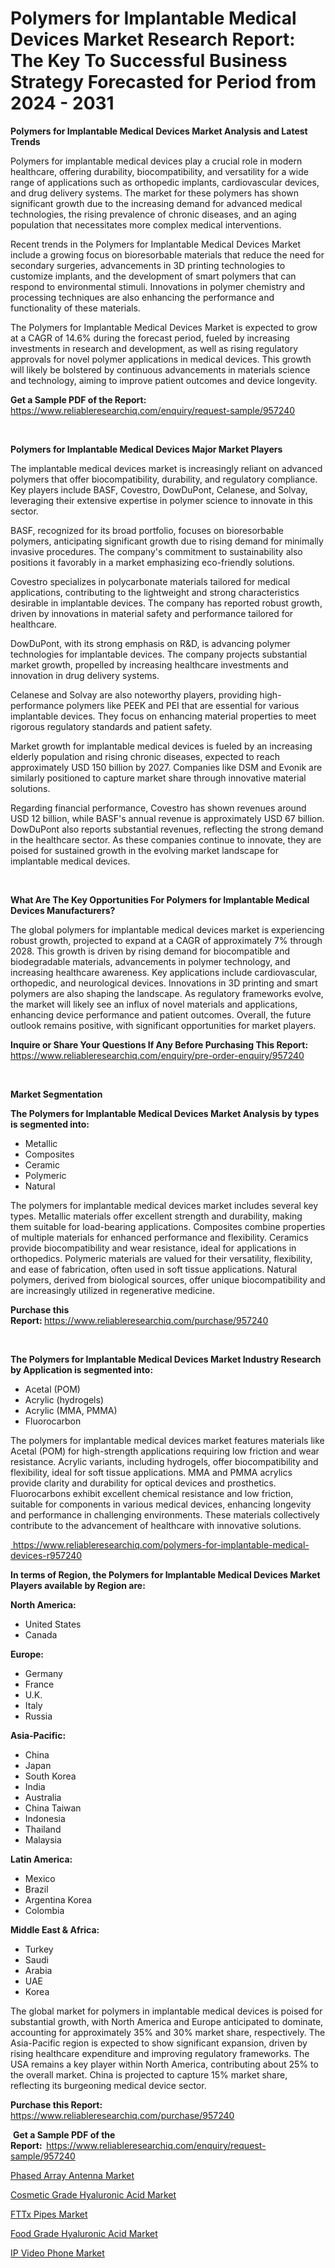 <p><h1>Polymers for Implantable Medical Devices Market Research Report: The Key To Successful Business Strategy Forecasted for Period from 2024 - 2031</h1></p><p><strong>Polymers for Implantable Medical Devices Market Analysis and Latest Trends</strong></p>
<p><p>Polymers for implantable medical devices play a crucial role in modern healthcare, offering durability, biocompatibility, and versatility for a wide range of applications such as orthopedic implants, cardiovascular devices, and drug delivery systems. The market for these polymers has shown significant growth due to the increasing demand for advanced medical technologies, the rising prevalence of chronic diseases, and an aging population that necessitates more complex medical interventions.</p><p>Recent trends in the Polymers for Implantable Medical Devices Market include a growing focus on bioresorbable materials that reduce the need for secondary surgeries, advancements in 3D printing technologies to customize implants, and the development of smart polymers that can respond to environmental stimuli. Innovations in polymer chemistry and processing techniques are also enhancing the performance and functionality of these materials.</p><p>The Polymers for Implantable Medical Devices Market is expected to grow at a CAGR of 14.6% during the forecast period, fueled by increasing investments in research and development, as well as rising regulatory approvals for novel polymer applications in medical devices. This growth will likely be bolstered by continuous advancements in materials science and technology, aiming to improve patient outcomes and device longevity.</p></p>
<p><strong>Get a Sample PDF of the Report:&nbsp;</strong> <a href="https://www.reliableresearchiq.com/enquiry/request-sample/957240?utm_campaign=100&utm_medium=2&utm_source=Github&utm_content=ia&utm_term=11102024&utm_id=polymers-for-implantable-medical-devices">https://www.reliableresearchiq.com/enquiry/request-sample/957240</a></p>
<p>&nbsp;</p>
<p><strong>Polymers for Implantable Medical Devices Major Market Players</strong></p>
<p><p>The implantable medical devices market is increasingly reliant on advanced polymers that offer biocompatibility, durability, and regulatory compliance. Key players include BASF, Covestro, DowDuPont, Celanese, and Solvay, leveraging their extensive expertise in polymer science to innovate in this sector.</p><p>BASF, recognized for its broad portfolio, focuses on bioresorbable polymers, anticipating significant growth due to rising demand for minimally invasive procedures. The company's commitment to sustainability also positions it favorably in a market emphasizing eco-friendly solutions.</p><p>Covestro specializes in polycarbonate materials tailored for medical applications, contributing to the lightweight and strong characteristics desirable in implantable devices. The company has reported robust growth, driven by innovations in material safety and performance tailored for healthcare.</p><p>DowDuPont, with its strong emphasis on R&D, is advancing polymer technologies for implantable devices. The company projects substantial market growth, propelled by increasing healthcare investments and innovation in drug delivery systems.</p><p>Celanese and Solvay are also noteworthy players, providing high-performance polymers like PEEK and PEI that are essential for various implantable devices. They focus on enhancing material properties to meet rigorous regulatory standards and patient safety.</p><p>Market growth for implantable medical devices is fueled by an increasing elderly population and rising chronic diseases, expected to reach approximately USD 150 billion by 2027. Companies like DSM and Evonik are similarly positioned to capture market share through innovative material solutions.</p><p>Regarding financial performance, Covestro has shown revenues around USD 12 billion, while BASF's annual revenue is approximately USD 67 billion. DowDuPont also reports substantial revenues, reflecting the strong demand in the healthcare sector. As these companies continue to innovate, they are poised for sustained growth in the evolving market landscape for implantable medical devices.</p></p>
<p>&nbsp;</p>
<p><strong>What Are The Key Opportunities For Polymers for Implantable Medical Devices Manufacturers?</strong></p>
<p><p>The global polymers for implantable medical devices market is experiencing robust growth, projected to expand at a CAGR of approximately 7% through 2028. This growth is driven by rising demand for biocompatible and biodegradable materials, advancements in polymer technology, and increasing healthcare awareness. Key applications include cardiovascular, orthopedic, and neurological devices. Innovations in 3D printing and smart polymers are also shaping the landscape. As regulatory frameworks evolve, the market will likely see an influx of novel materials and applications, enhancing device performance and patient outcomes. Overall, the future outlook remains positive, with significant opportunities for market players.</p></p>
<p><strong>Inquire or Share Your Questions If Any Before Purchasing This Report:</strong> <a href="https://www.reliableresearchiq.com/enquiry/pre-order-enquiry/957240?utm_campaign=100&utm_medium=2&utm_source=Github&utm_content=ia&utm_term=11102024&utm_id=polymers-for-implantable-medical-devices">https://www.reliableresearchiq.com/enquiry/pre-order-enquiry/957240</a></p>
<p>&nbsp;</p>
<p><strong>Market Segmentation</strong></p>
<p><strong>The Polymers for Implantable Medical Devices Market Analysis by types is segmented into:</strong></p>
<p><ul><li>Metallic</li><li>Composites</li><li>Ceramic</li><li>Polymeric</li><li>Natural</li></ul></p>
<p><p>The polymers for implantable medical devices market includes several key types. Metallic materials offer excellent strength and durability, making them suitable for load-bearing applications. Composites combine properties of multiple materials for enhanced performance and flexibility. Ceramics provide biocompatibility and wear resistance, ideal for applications in orthopedics. Polymeric materials are valued for their versatility, flexibility, and ease of fabrication, often used in soft tissue applications. Natural polymers, derived from biological sources, offer unique biocompatibility and are increasingly utilized in regenerative medicine.</p></p>
<p><strong>Purchase this Report:&nbsp;</strong><a href="https://www.reliableresearchiq.com/purchase/957240?utm_campaign=100&utm_medium=2&utm_source=Github&utm_content=ia&utm_term=11102024&utm_id=polymers-for-implantable-medical-devices">https://www.reliableresearchiq.com/purchase/957240</a></p>
<p>&nbsp;</p>
<p><strong>The Polymers for Implantable Medical Devices Market Industry Research by Application is segmented into:</strong></p>
<p><ul><li>Acetal (POM)</li><li>Acrylic (hydrogels)</li><li>Acrylic (MMA, PMMA)</li><li>Fluorocarbon</li></ul></p>
<p><p>The polymers for implantable medical devices market features materials like Acetal (POM) for high-strength applications requiring low friction and wear resistance. Acrylic variants, including hydrogels, offer biocompatibility and flexibility, ideal for soft tissue applications. MMA and PMMA acrylics provide clarity and durability for optical devices and prosthetics. Fluorocarbons exhibit excellent chemical resistance and low friction, suitable for components in various medical devices, enhancing longevity and performance in challenging environments. These materials collectively contribute to the advancement of healthcare with innovative solutions.</p></p>
<p><a href="https://www.reliableresearchiq.com/polymers-for-implantable-medical-devices-r957240?utm_campaign=100&utm_medium=2&utm_source=Github&utm_content=ia&utm_term=11102024&utm_id=polymers-for-implantable-medical-devices">&nbsp;https://www.reliableresearchiq.com/polymers-for-implantable-medical-devices-r957240</a></p>
<p><strong>In terms of Region, the Polymers for Implantable Medical Devices Market Players available by Region are:</strong></p>
<p>
    <p> <strong> North America: </strong>
        <ul>
            <li>United States</li>
            <li>Canada</li>
        </ul>
        </p> 
    <p> <strong> Europe: </strong>
        <ul>
            <li>Germany</li>
            <li>France</li>
            <li>U.K.</li>
            <li>Italy</li>
            <li>Russia</li>
        </ul>
        </p> 
    <p> <strong> Asia-Pacific: </strong>
        <ul>
            <li>China</li>
            <li>Japan</li>
            <li>South Korea</li>
            <li>India</li>
            <li>Australia</li>
            <li>China Taiwan</li>
            <li>Indonesia</li>
            <li>Thailand</li>
            <li>Malaysia</li>
        </ul>
        </p> 
    <p> <strong> Latin America: </strong>
        <ul>
            <li>Mexico</li>
            <li>Brazil</li>
            <li>Argentina Korea</li>
            <li>Colombia</li>
        </ul>
        </p> 
    <p> <strong> Middle East & Africa: </strong>
        <ul>
            <li>Turkey</li>
            <li>Saudi</li>
            <li>Arabia</li>
            <li>UAE</li>
            <li>Korea</li>
        </ul>
    </p>
    </p>
<p><p>The global market for polymers in implantable medical devices is poised for substantial growth, with North America and Europe anticipated to dominate, accounting for approximately 35% and 30% market share, respectively. The Asia-Pacific region is expected to show significant expansion, driven by rising healthcare expenditure and improving regulatory frameworks. The USA remains a key player within North America, contributing about 25% to the overall market. China is projected to capture 15% market share, reflecting its burgeoning medical device sector.</p></p>
<p><strong>Purchase this Report: </strong><a href="https://www.reliableresearchiq.com/purchase/957240?utm_campaign=100&utm_medium=2&utm_source=Github&utm_content=ia&utm_term=11102024&utm_id=polymers-for-implantable-medical-devices">https://www.reliableresearchiq.com/purchase/957240</a></p>
<p>&nbsp;<strong>Get a Sample PDF of the Report:&nbsp;&nbsp;</strong><a href="https://www.reliableresearchiq.com/enquiry/request-sample/957240?utm_campaign=100&utm_medium=2&utm_source=Github&utm_content=ia&utm_term=11102024&utm_id=polymers-for-implantable-medical-devices">https://www.reliableresearchiq.com/enquiry/request-sample/957240</a></p>
<p><strong></strong></p>
<p><p><a href="https://issuu.com/reportprime-2/docs/phased-array-antenna-market-size-20_c39e430606a11a?utm_campaign=100&utm_medium=2&utm_source=Github&utm_content=ia&utm_term=11102024&utm_id=polymers-for-implantable-medical-devices">Phased Array Antenna Market</a></p><p><a href="https://www.linkedin.com/pulse/sustainability-trends-cosmetic-grade-hyaluronic-acid-8zksc?utm_campaign=100&utm_medium=2&utm_source=Github&utm_content=ia&utm_term=11102024&utm_id=polymers-for-implantable-medical-devices">Cosmetic Grade Hyaluronic Acid Market</a></p><p><a href="https://www.linkedin.com/pulse/fttx-pipes-industry-sector-market-dynamics-future-scenarios-ggopc?utm_campaign=100&utm_medium=2&utm_source=Github&utm_content=ia&utm_term=11102024&utm_id=polymers-for-implantable-medical-devices">FTTx Pipes Market</a></p><p><a href="https://www.linkedin.com/pulse/global-food-grade-hyaluronic-acid-market-trends-forecasts-rzvsc?utm_campaign=100&utm_medium=2&utm_source=Github&utm_content=ia&utm_term=11102024&utm_id=polymers-for-implantable-medical-devices">Food Grade Hyaluronic Acid Market</a></p><p><a href="https://issuu.com/reportprime-2/docs/ip-video-phone-market-size-2030.ppt_f6ca55be6fd85d?utm_campaign=100&utm_medium=2&utm_source=Github&utm_content=ia&utm_term=11102024&utm_id=polymers-for-implantable-medical-devices">IP Video Phone Market</a></p></p>